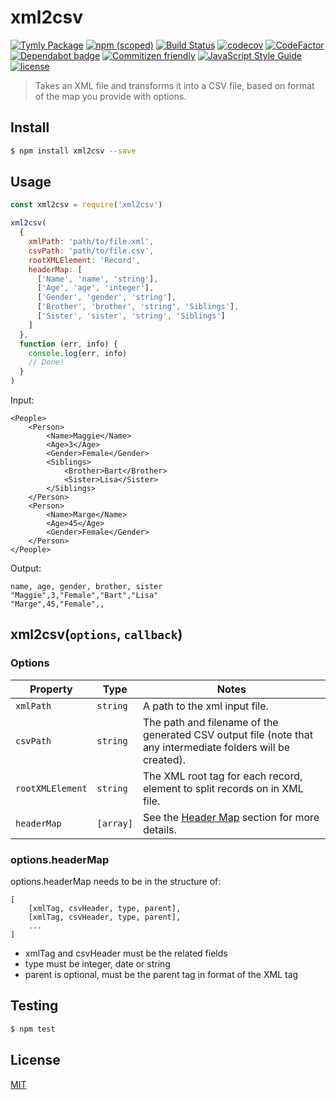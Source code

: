 # xml2csv
[![Tymly Package](https://img.shields.io/badge/tymly-package-blue.svg)](https://tymly.io/)
[![npm (scoped)](https://img.shields.io/npm/v/@wmfs/xml2csv.svg)](https://www.npmjs.com/package/@wmfs/xml2csv)
[![Build Status](https://travis-ci.org/wmfs/xml2csv.svg?branch=master)](https://travis-ci.org/wmfs/xml2csv)
[![codecov](https://codecov.io/gh/wmfs/xml2csv/branch/master/graph/badge.svg)](https://codecov.io/gh/wmfs/xml2csv)
[![CodeFactor](https://www.codefactor.io/repository/github/wmfs/xml2csv/badge)](https://www.codefactor.io/repository/github/wmfs/xml2csv)
[![Dependabot badge](https://img.shields.io/badge/Dependabot-active-brightgreen.svg)](https://dependabot.com/)
[![Commitizen friendly](https://img.shields.io/badge/commitizen-friendly-brightgreen.svg)](http://commitizen.github.io/cz-cli/)
[![JavaScript Style Guide](https://img.shields.io/badge/code_style-standard-brightgreen.svg)](https://standardjs.com)
[![license](https://img.shields.io/github/license/mashape/apistatus.svg)](https://github.com/wmfs/tymly/blob/master/packages/pg-concat/LICENSE)
> Takes an XML file and transforms it into a CSV file, based on format of the map you provide with options. 

## <a name="install"></a>Install
```bash
$ npm install xml2csv --save
```


## <a name="usage"></a>Usage

```javascript
const xml2csv = require('xml2csv')

xml2csv(
  {
    xmlPath: 'path/to/file.xml',
    csvPath: 'path/to/file.csv',
    rootXMLElement: 'Record',
    headerMap: [
      ['Name', 'name', 'string'],
      ['Age', 'age', 'integer'],
      ['Gender', 'gender', 'string'],
      ['Brother', 'brother', 'string', 'Siblings'],
      ['Sister', 'sister', 'string', 'Siblings']
    ]
  },
  function (err, info) {
    console.log(err, info)
    // Done!
  }
)

```
Input: 
```
<People>
    <Person>
        <Name>Maggie</Name>
        <Age>3</Age>
        <Gender>Female</Gender>
        <Siblings>
            <Brother>Bart</Brother>
            <Sister>Lisa</Sister>
        </Siblings>
    </Person>
    <Person>
        <Name>Marge</Name>
        <Age>45</Age>
        <Gender>Female</Gender>
    </Person>
</People>
```

Output:
```
name, age, gender, brother, sister
"Maggie",3,"Female","Bart","Lisa"
"Marge",45,"Female",,
```

## xml2csv(`options`, `callback`)

### Options

| Property              | Type      | Notes  |
| --------              | ----      | -----  |
| `xmlPath`             | `string`  | A path to the xml input file.
| `csvPath`             | `string`  | The path and filename of the generated CSV output file (note that any intermediate folders will be created).
| `rootXMLElement`      | `string`  | The XML root tag for each record, element to split records on in XML file.
| `headerMap`           | `[array]` | See the [Header Map](#headerMap) section for more details.

### <a name="headerMap"></a>options.headerMap

options.headerMap needs to be in the structure of:

```
[
    [xmlTag, csvHeader, type, parent],
    [xmlTag, csvHeader, type, parent],
    ...
]
```
* xmlTag and csvHeader must be the related fields
* type must be integer, date or string
* parent is optional, must be the parent tag in format of the XML tag


## <a name="test"></a>Testing


```bash
$ npm test
```


## <a name="license"></a>License
[MIT](https://github.com/wmfs/tymly/xml2csv/blob/master/LICENSE)
